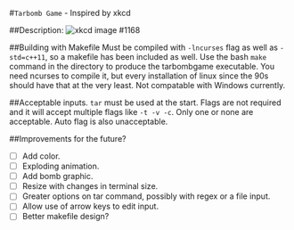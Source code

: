 #`Tarbomb Game` - Inspired by xkcd

##Description:
![xkcd image #1168](https://imgs.xkcd.com/comics/tar.png)

##Building with Makefile
Must be compiled with `-lncurses` flag as well as `-std=c++11`, so a makefile
has been included as well. Use the bash `make` command in the directory to produce
the tarbombgame executable. You need ncurses to compile it, but every installation
of linux since the 90s should have that at the very least. Not compatable with
Windows currently.

##Acceptable inputs.
`tar` must be used at the start. Flags are not required and it will accept
multiple flags like `-t -v -c`. Only one or none are acceptable. Auto flag is
also unacceptable.

##Improvements for the future?
- [ ] Add color.
- [ ] Exploding animation.
- [ ] Add bomb graphic.
- [ ] Resize with changes in terminal size.
- [ ] Greater options on tar command, possibly with regex or a file input.
- [ ] Allow use of arrow keys to edit input.
- [ ] Better makefile design?